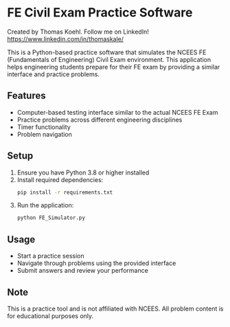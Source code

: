 # FE Civil Exam Practice Software

Created by Thomas Koehl.
Follow me on LinkedIn! https://www.linkedin.com/in/thomaskale/

This is a Python-based practice software that simulates the NCEES FE (Fundamentals of Engineering) Civil Exam environment. This application helps engineering students prepare for their FE exam by providing a similar interface and practice problems.

## Features

- Computer-based testing interface similar to the actual NCEES FE Exam
- Practice problems across different engineering disciplines
- Timer functionality
- Problem navigation

## Setup

1. Ensure you have Python 3.8 or higher installed
2. Install required dependencies:
   ```bash
   pip install -r requirements.txt
   ```
3. Run the application:
   ```bash
   python FE_Simulator.py
   ```

## Usage

- Start a practice session
- Navigate through problems using the provided interface
- Submit answers and review your performance

## Note

This is a practice tool and is not affiliated with NCEES. All problem content is for educational purposes only. 
